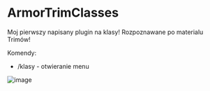 # ArmorTrimClasses

Moj pierwszy napisany plugin na klasy! Rozpoznawane po materialu Trimów!

Komendy:
  - /klasy - otwieranie menu


![image](https://github.com/Szymon3eK/ArmorTrimClasses/assets/68203358/2446c0b1-7424-4c80-beff-6acaef2afe2b)



